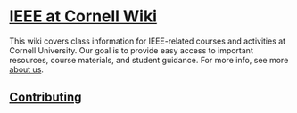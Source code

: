 # [IEEE at Cornell Wiki](https://ieeeatcornell.github.io/wiki/)

This wiki covers class information for IEEE-related courses and activities at Cornell University. Our goal is to provide easy access to important resources, course materials, and student guidance. For more info, see more [about us](https://ieeeatcornell.github.io/wiki/about/).

## [Contributing](./contributing.md)
